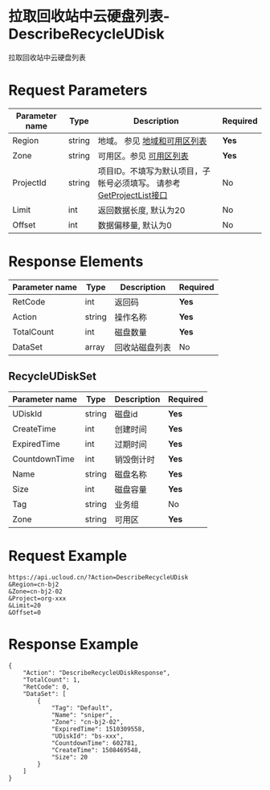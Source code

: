 # 拉取回收站中云硬盘列表-DescribeRecycleUDisk

拉取回收站中云硬盘列表

# Request Parameters
|Parameter name|Type|Description|Required|
|---|---|---|---|
|Region|string|地域。 参见 [地域和可用区列表](api/summary/regionlist)|**Yes**|
|Zone|string|可用区。参见 [可用区列表](api/summary/regionlist)|**Yes**|
|ProjectId|string|项目ID。不填写为默认项目，子帐号必须填写。 请参考[GetProjectList接口](api/summary/get_project_list)|No|
|Limit|int|返回数据长度, 默认为20|No|
|Offset|int|数据偏移量, 默认为0|No|

# Response Elements
|Parameter name|Type|Description|Required|
|---|---|---|---|
|RetCode|int|返回码|**Yes**|
|Action|string|操作名称|**Yes**|
|TotalCount|int|磁盘数量|**Yes**|
|DataSet|array|回收站磁盘列表|No|

## RecycleUDiskSet
|Parameter name|Type|Description|Required|
|---|---|---|---|
|UDiskId|string|磁盘id|**Yes**|
|CreateTime|int|创建时间|**Yes**|
|ExpiredTime|int|过期时间|**Yes**|
|CountdownTime|int|销毁倒计时|**Yes**|
|Name|string|磁盘名称|**Yes**|
|Size|int|磁盘容量|**Yes**|
|Tag|string|业务组|No|
|Zone|string|可用区|**Yes**|

# Request Example
```
https://api.ucloud.cn/?Action=DescribeRecycleUDisk
&Region=cn-bj2
&Zone=cn-bj2-02
&Project=org-xxx
&Limit=20
&Offset=0
```

# Response Example
```
{
    "Action": "DescribeRecycleUDiskResponse", 
    "TotalCount": 1, 
    "RetCode": 0, 
    "DataSet": [
        {
            "Tag": "Default", 
            "Name": "sniper", 
            "Zone": "cn-bj2-02", 
            "ExpiredTime": 1510309558, 
            "UDiskId": "bs-xxx", 
            "CountdownTime": 602781, 
            "CreateTime": 1508469548, 
            "Size": 20
        }
    ]
}
```

